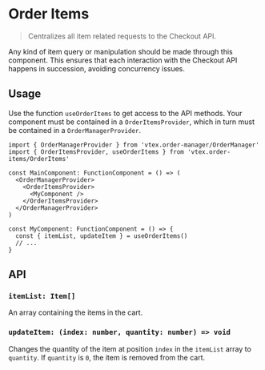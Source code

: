 # Order Items

> Centralizes all item related requests to the Checkout API.

Any kind of item query or manipulation should be made through this component. This ensures that each interaction with the Checkout API happens in succession, avoiding concurrency issues.

## Usage

Use the function `useOrderItems` to get access to the API methods. Your component must be contained in a `OrderItemsProvider`, which in turn must be contained in a `OrderManagerProvider`.

```tsx
import { OrderManagerProvider } from 'vtex.order-manager/OrderManager'
import { OrderItemsProvider, useOrderItems } from 'vtex.order-items/OrderItems'

const MainComponent: FunctionComponent = () => (
  <OrderManagerProvider>
    <OrderItemsProvider>
      <MyComponent />
    </OrderItemsProvider>
  </OrderManagerProvider>
)

const MyComponent: FunctionComponent = () => {
  const { itemList, updateItem } = useOrderItems()
  // ...
}
```

## API

### `itemList: Item[]`

An array containing the items in the cart.

### `updateItem: (index: number, quantity: number) => void`

Changes the quantity of the item at position `index` in the `itemList` array to `quantity`. If `quantity` is `0`, the item is removed from the cart.

